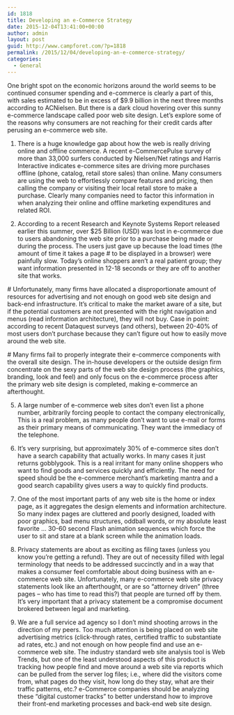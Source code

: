 ```yaml
---
id: 1818
title: Developing an e-Commerce Strategy
date: 2015-12-04T13:41:00+00:00
author: admin
layout: post
guid: http://www.campforet.com/?p=1818
permalink: /2015/12/04/developing-an-e-commerce-strategy/
categories:
  - General
---
```

One bright spot on the economic horizons around the world seems to be continued consumer spending and e-commerce is clearly a part of this, with sales estimated to be in excess of $9.9 billion in the next three months according to ACNielsen. But there is a dark cloud hovering over this sunny e-commerce landscape called poor web site design. Let&#8217;s explore some of the reasons why consumers are not reaching for their credit cards after perusing an e-commerce web site.

1. There is a huge knowledge gap about how the web is really driving online and offline commerce. A recent e-CommercePulse survey of more than 33,000 surfers conducted by Nielsen/Net ratings and Harris Interactive indicates e-commerce sites are driving more purchases offline (phone, catalog, retail store sales) than online. Many consumers are using the web to effortlessly compare features and pricing, then calling the company or visiting their local retail store to make a purchase. Clearly many companies need to factor this information in when analyzing their online and offline marketing expenditures and related ROI.

2. According to a recent Research and Keynote Systems Report released earlier this summer, over $25 Billion (USD) was lost in e-commerce due to users abandoning the web site prior to a purchase being made or during the process. The users just gave up because the load times (the amount of time it takes a page # to be displayed in a browser) were painfully slow. Today&#8217;s online shoppers aren&#8217;t a real patient group; they want information presented in 12-18 seconds or they are off to another site that works.

\# Unfortunately, many firms have allocated a disproportionate amount of resources for advertising and not enough on good web site design and back-end infrastructure. It&#8217;s critical to make the market aware of a site, but if the potential customers are not presented with the right navigation and menus (read information architecture), they will not buy. Case in point: according to recent Dataquest surveys (and others), between 20-40% of most users don&#8217;t purchase because they can&#8217;t figure out how to easily move around the web site.

\# Many firms fail to properly integrate their e-commerce components with the overall site design. The in-house developers or the outside design firm concentrate on the sexy parts of the web site design process (the graphics, branding, look and feel) and only focus on the e-commerce process after the primary web site design is completed, making e-commerce an afterthought. 

5. A large number of e-commerce web sites don&#8217;t even list a phone number, arbitrarily forcing people to contact the company electronically, This is a real problem, as many people don&#8217;t want to use e-mail or forms as their primary means of communicating. They want the immediacy of the telephone.

6. It&#8217;s very surprising, but approximately 30% of e-commerce sites don&#8217;t have a search capability that actually works. In many cases it just returns gobblygook. This is a real irritant for many online shoppers who want to find goods and services quickly and efficiently. The need for speed should be the e-commerce merchant&#8217;s marketing mantra and a good search capability gives users a way to quickly find products.

7. One of the most important parts of any web site is the home or index page, as it aggregates the design elements and information architecture. So many index pages are cluttered and poorly designed, loaded with poor graphics, bad menu structures, oddball words, or my absolute least favorite &#8230; 30-60 second Flash animation sequences which force the user to sit and stare at a blank screen while the animation loads.

8. Privacy statements are about as exciting as filing taxes (unless you know you&#8217;re getting a refund). They are out of necessity filled with legal terminology that needs to be addressed succinctly and in a way that makes a consumer feel comfortable about doing business with an e-commerce web site. Unfortunately, many e-commerce web site privacy statements look like an afterthought, or are so &#8220;attorney driven&#8221; (three pages &#8211; who has time to read this?) that people are turned off by them. It&#8217;s very important that a privacy statement be a compromise document brokered between legal and marketing.

9. We are a full service ad agency so I don&#8217;t mind shooting arrows in the direction of my peers. Too much attention is being placed on web site advertising metrics (click-through rates, certified traffic to substantiate ad rates, etc.) and not enough on how people find and use an e-commerce web site. The industry standard web site analysis tool is Web Trends, but one of the least understood aspects of this product is tracking how people find and move around a web site via reports which can be pulled from the server log files; i.e., where did the visitors come from, what pages do they visit, how long do they stay, what are their traffic patterns, etc.? e-Commerce companies should be analyzing these &#8220;digital customer tracks&#8221; to better understand how to improve their front-end marketing processes and back-end web site design.